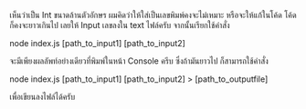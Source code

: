 เห็นว่าเป็น Int ขนาดล้านตัวอักษร ผมคิดว่าให้ใส่เป็นเลขพิมพ์คงจะไม่เหมาะ หรือจะให้แก้ในโค้ด โค้ดก็คงจะยาวเกินไป เลยให้ Input เลขลงใน text ไฟล์ครับ จากนั้นเรียกใช้คำสั่ง

node index.js [path_to_input1] [path_to_input2]

จะมีเพียงผลลัพท์อย่างเดียวที่พิมพ์ในหน้า Console ครีบ ซึ่งถ้ามันยาวไป ก็สามารถใช้คำสั่ง

node index.js [path_to_input1] [path_to_input2] > [path_to_outputfile]

เพื่อเขียนลงไฟล์ได้ครับ